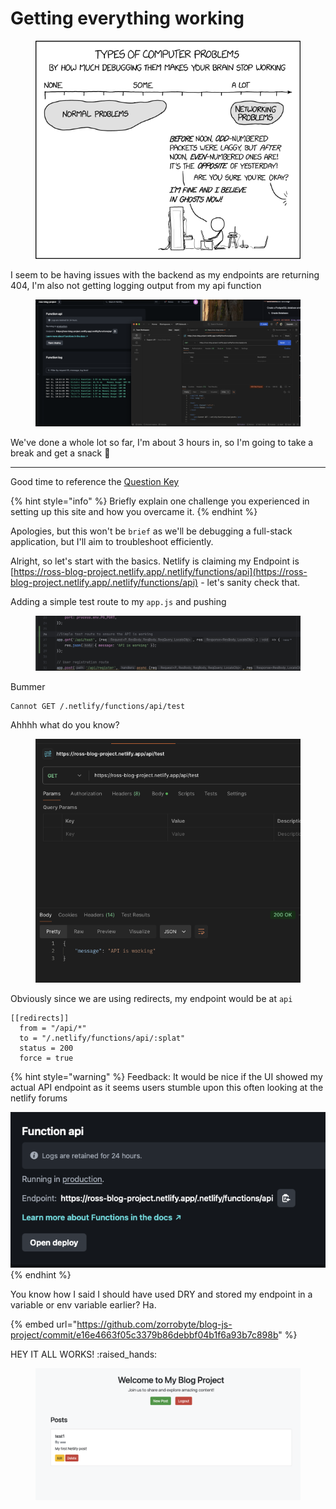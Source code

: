 # Getting everything working

<figure><img src="../.gitbook/assets/image (15).png" alt="" width="439"><figcaption></figcaption></figure>

I seem to be having issues with the backend as my endpoints are returning 404, I'm also not getting logging output from my api function

<figure><img src="../.gitbook/assets/image (32).png" alt="" width="563"><figcaption></figcaption></figure>

We've done a whole lot so far, I'm about 3 hours in, so I'm going to take a break and get a snack :pizza:

***



Good time to reference the [Question Key](../introduction/question-key.md)

{% hint style="info" %}
Briefly explain one challenge you experienced in setting up this site and how you overcame it.
{% endhint %}

Apologies, but this won't be `brief` as we'll be debugging a full-stack application, but I'll aim to troubleshoot efficiently.

Alright, so let's start with the basics. Netlify is claiming my Endpoint is [https://ross-blog-project.netlify.app/.netlify/functions/api](https://ross-blog-project.netlify.app/.netlify/functions/api) - let's sanity check that.

Adding a simple test route to my `app.js` and pushing

<figure><img src="../.gitbook/assets/image (7).png" alt="" width="563"><figcaption></figcaption></figure>

Bummer

```
Cannot GET /.netlify/functions/api/test
```

Ahhhh what do you know?

<figure><img src="../.gitbook/assets/image (3).png" alt="" width="479"><figcaption></figcaption></figure>

Obviously since we are using redirects, my endpoint would be at `api`

```
[[redirects]]
  from = "/api/*"
  to = "/.netlify/functions/api/:splat"
  status = 200
  force = true
```

{% hint style="warning" %}
Feedback: It would be nice if the UI showed my actual API endpoint as it seems users stumble upon this often looking at the netlify forums

![](<../.gitbook/assets/image (4).png>)
{% endhint %}

You know how I said I should have used DRY and stored my endpoint in a variable or env variable earlier? Ha.

{% embed url="https://github.com/zorrobyte/blog-js-project/commit/e16e4663f05c3379b86debbf04b1f6a93b7c898b" %}

HEY IT ALL WORKS! :raised\_hands:

<figure><img src="../.gitbook/assets/image (5).png" alt="" width="563"><figcaption></figcaption></figure>
